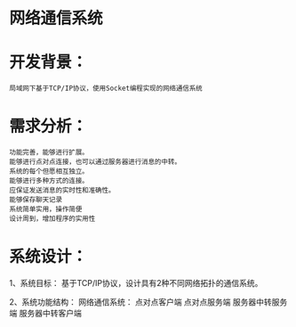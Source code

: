 # 网络通信系统 #

# 开发背景：
	局域网下基于TCP/IP协议，使用Socket编程实现的网络通信系统

# 需求分析：
	功能完善，能够进行扩展。
	能够进行点对点连接，也可以通过服务器进行消息的中转。
	系统的每个但愿相互独立。
	能够进行多种方式的连接。
	应保证发送消息的实时性和准确性。
	能够保存聊天记录
	系统简单实用，操作简便
	设计周到，增加程序的实用性

# 系统设计：
1、系统目标：
	基于TCP/IP协议，设计具有2种不同网络拓扑的通信系统。
	
2、系统功能结构：
	网络通信系统：
		点对点客户端
		点对点服务端
		服务器中转服务端
		服务器中转客户端

